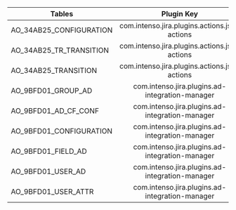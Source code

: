 | Tables                        | Plugin Key                                      | Company  |
| ------------------------------|:-----------------------------------------------:| -----:   |
| AO_34AB25_CONFIGURATION       | com.intenso.jira.plugins.actions.jsd-actions    | Deviniti |
| AO_34AB25_TR_TRANSITION       | com.intenso.jira.plugins.actions.jsd-actions    | Deviniti |
| AO_34AB25_TRANSITION          | com.intenso.jira.plugins.actions.jsd-actions    | Deviniti |
| AO_9BFD01_GROUP_AD            | com.intenso.jira.plugins.ad-integration-manager | Deviniti |
| AO_9BFD01_AD_CF_CONF          | com.intenso.jira.plugins.ad-integration-manager | Deviniti |
| AO_9BFD01_CONFIGURATION       | com.intenso.jira.plugins.ad-integration-manager | Deviniti |
| AO_9BFD01_FIELD_AD            | com.intenso.jira.plugins.ad-integration-manager | Deviniti |
| AO_9BFD01_USER_AD             | com.intenso.jira.plugins.ad-integration-manager | Deviniti |
| AO_9BFD01_USER_ATTR           | com.intenso.jira.plugins.ad-integration-manager | Deviniti |